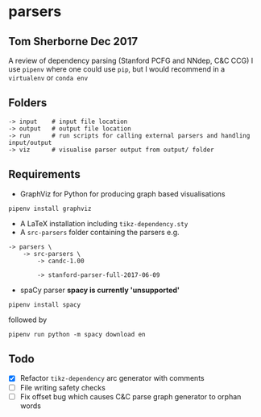 # parsers
## Tom Sherborne Dec 2017
A review of dependency parsing (Stanford PCFG and NNdep, C&amp;C CCG)
I use `pipenv` where one could use `pip`, but I would recommend in a `virtualenv` or `conda env`

## Folders
```
-> input 	# input file location
-> output 	# output file location
-> run		# run scripts for calling external parsers and handling input/output
-> viz 		# visualise parser output from output/ folder

```

## Requirements
* GraphViz for Python for producing graph based visualisations
```
pipenv install graphviz
```
* A LaTeX installation including `tikz-dependency.sty` 
* A `src-parsers` folder containing the parsers e.g.
```
-> parsers \
	-> src-parsers \
		-> candc-1.00
		
		-> stanford-parser-full-2017-06-09
```
* spaCy parser **spacy is currently 'unsupported'**
```
pipenv install spacy
```
followed by
```
pipenv run python -m spacy download en
```

## Todo
* [x] Refactor `tikz-dependency` arc generator with comments
* [ ] File writing safety checks
* [ ] Fix offset bug which causes C&C parse graph generator to orphan words
